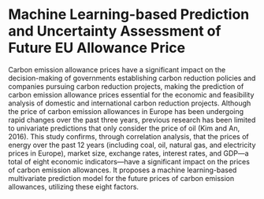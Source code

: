 # Machine Learning-based Prediction and Uncertainty Assessment of Future EU Allowance Price  
Carbon emission allowance prices have a significant impact on the decision-making of governments establishing carbon reduction policies and companies pursuing carbon reduction projects, making the prediction of carbon emission allowance prices essential for the economic and feasibility analysis of domestic and international carbon reduction projects.
Although the price of carbon emission allowances in Europe has been undergoing rapid changes over the past three years, previous research has been limited to univariate predictions that only consider the price of oil (Kim and An, 2016).
This study confirms, through correlation analysis, that the prices of energy over the past 12 years (including coal, oil, natural gas, and electricity prices in Europe), market size, exchange rates, interest rates, and GDP—a total of eight economic indicators—have a significant impact on the prices of carbon emission allowances.
It proposes a machine learning-based multivariate prediction model for the future prices of carbon emission allowances, utilizing these eight factors.
